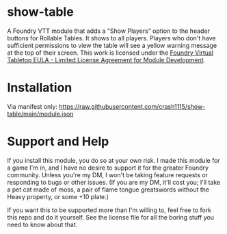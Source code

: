# show-table
A Foundry VTT module that adds a "Show Players" option to the header buttons for Rollable Tables. It shows to all players. Players who don't have sufficient permissions to view the table will see a yellow warning message at the top of their screen. This work is licensed under the [Foundry Virtual Tabletop EULA - Limited License Agreement for Module Development](https://foundryvtt.com/article/license/).

# Installation
Via manifest only: https://raw.githubusercontent.com/crash1115/show-table/main/module.json

# Support and Help
If you install this module, you do so at your own risk. I made this module for a game I'm in, and I have no desire to support it for the greater Foundry community. Unless you're my DM, I won't be taking feature requests or responding to bugs or other issues. (If you are my DM, it'll cost you; I'll take a pet cat made of moss, a pair of flame tongue greatswords without the Heavy property, or some +10 plate.)

If you want this to be supported more than I'm willing to, feel free to fork this repo and do it yourself. See the license file for all the boring stuff you need to know about that.


